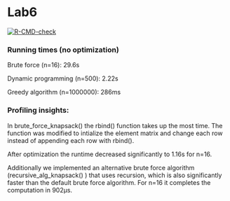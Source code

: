 # Lab6
<!-- badges: start -->
  [![R-CMD-check](https://github.com/nikostra/Lab6/actions/workflows/R-CMD-check.yaml/badge.svg)](https://github.com/nikostra/Lab6/actions/workflows/R-CMD-check.yaml)
  <!-- badges: end -->
  
  ### Running times (no optimization)
  Brute force (n=16): 29.6s
  
  Dynamic programming (n=500): 2.22s
  
  Greedy algorithm (n=1000000): 286ms
  
  ### Profiling insights:
  In brute_force_knapsack() the rbind() function takes up the most time. The function was modified to intialize the element matrix and change each row instead of appending each row with rbind().

  After optimization the runtime decreased significantly to 1.16s for n=16.
  
  Additionally we implemented an alternative brute force algorithm (recursive_alg_knapsack() ) that uses recursion, which is also significantly faster than the default brute force algorithm. For n=16 it completes the computation in 902µs.
